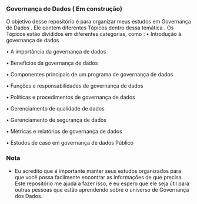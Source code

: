 ### Governança  de Dados ( Em construção)


O objetivo desse repositório é para organizar meus estudos em Governança  de Dados . Ele contém diferentes Tópicos dentro dessa temática .
Os Tópicos  estão divididos em diferentes categorias, como : 
• Introdução à governança de dados

• A importância da governança de dados

• Benefícios da governança de dados

• Componentes principais de um programa de governança de dados

• Funções e responsabilidades de governança de dados

• Políticas e procedimentos de governança de dados

• Gerenciamento de qualidade de dados

• Gerenciamento de segurança de dados

• Métricas e relatórios de governança de dados


• Estudos de caso em governança de dados
Público


 ### Nota

  - Eu acredito que é importante manter seus estudos organizados para que você possa facilmente encontrar as informações de que precisa. Este repositório me ajuda a fazer isso, e eu espero que ele seja útil para outras pessoas que estão aprendendo sobre o universo de Governança dos Dados.

